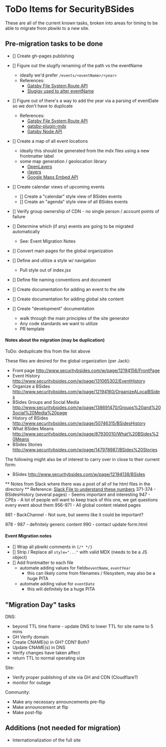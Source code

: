 # ToDo Items for SecurityBSides

These are all of the current known tasks, broken into areas for timing to be able to migrate from pbwiki
to a new site.

## Pre-migration tasks to be done

- [] Create gh-pages publishing
- [] Figure out the slugify renaming of the path vs the eventName
   -  ideally we'd prefer `/events/<eventName>/<year>`
   -  References:
      -  [Gatsby File System Route API](https://www.gatsbyjs.com/docs/reference/routing/file-system-route-api/)
      -  [Slugigy used to alter eventName](https://github.com/sindresorhus/slugify)
- [] Figure out of there's a way to add the year via a parsing of eventDate so we don't have to duplicate
   -  References:
      -  [Gatsby File System Route API](https://www.gatsbyjs.com/docs/reference/routing/file-system-route-api/)
      -  [gatsby-plugin-mdx]()
      -  [Gatsby Node API]()
- [] Create a map of all event locations
   -  ideally this should be generated from the mdx files using a new frontmatter label
   -  some map generation / geolocation library
      -  [OpenLayers](https://www.npmjs.com/package/ol)
      -  [rlayers](https://www.npmjs.com/package/rlayers)
      -  [Google Maps Embed API](https://developers.google.com/maps/documentation/embed/get-started)
- [] Create calendar views of upcoming events
   -  [] Create a "calendar" style view of BSides events
   -  [] Create an "agenda" style view of all BSides events
- [] Verify group ownership of CDN - no single person / account points of failure

- [] Determine which (if any) events are going to be migrated automatically
   -  See: Event Migration Notes
- [] Convert main pages for the global organization
- [] Define and utilize a style w/ navigation
   -  Pull style out of index.jsx
- [] Define file naming conventions and document
- [] Create documentation for adding an event to the site
- [] Create documentation for adding global site content
- [] Create "development" documentation
   -  walk through the main principles of the site generator
   -  Any code standards we want to utilize
   -  PR template

#### Notes about the migration (may be duplication)

ToDo: deduplicate this from the list above

These files are desired for the global organization (per Jack):

-  Front page http://www.securitybsides.com/w/page/12194156/FrontPage
-  Event History http://www.securitybsides.com/w/page/131065302/EventHistory
-  Organize a BSides http://www.securitybsides.com/w/page/12194160/OrganizeALocalBSides
-  BSides Groups and Social Media http://www.securitybsides.com/w/page/138691470/Groups%20and%20Social%20Media%20page
-  History of BSides http://www.securitybsides.com/w/page/50746315/BSidesHistory
-  What BSides Means http://www.securitybsides.com/w/page/87930010/What%20BSides%20Means
-  BSides Stories http://www.securitybsides.com/w/page/147978987/BSides%20Stories

The following might also be of interest to carry over in close to their current form:

-  BSides http://www.securitybsides.com/w/page/12194138/BSides

** Notes from Slack where there was a post of all of he html files in the directory **
Reference: [Slack File to understand these numbers](https://securitybsides.slack.com/files/U04CBKDKLQY/F054PGW7ZJL/bsidespagelist)
371-374 - BSidesHistory (several pages) - Seems important and interesting
947 - CPEs - A lot of people will want to keep track of this one, we get questions every event about them
956-971 - All global content related pages

881 - BackChannel - Not sure, but seems like it could be important?

978 - 987 - definitely generic content
990 - contact update form.html

#### Event Migration notes

- [] Wrap all pbwiki comments in `{/* */}`
- [] Strip / Replace all `style="..."` with valid MDX (needs to be a JS object)
- [] Add frontmatter to each file
   -  automate adding values for fields`eventName`, `eventYear`
      -  this can likely come from filenames / filesystem, may also be a huge PITA
   -  automate adding value for `eventDate`
      -  this will definitely be a huge PITA

## "Migration Day" tasks

DNS:

-  beyond TTL time frame - update DNS to lower TTL for site name to 5 mins
-  GH Verify domain
-  Create CNAME(s) in GH? CDN? Both?
-  Update CNAME(s) in DNS
-  Verify changes have taken affect
-  return TTL to normal operating size

Site:

-  Verify proper publishing of site via GH and CDN (Cloudflare?)
-  monitor for outage

Community:

-  Make any necessary announcements pre-flip
-  Make announcement at flip
-  Make post-flip

## Additions (not needed for migration)

-  Internationalization of the full site
